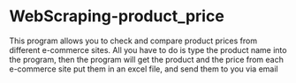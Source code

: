 # WebScraping-product_price
This program allows you to check and compare product prices from different e-commerce sites. All you have to do is type the product name into the program, then the program will get the product and the price from each e-commerce site put them in an excel file, and send them to you via email

